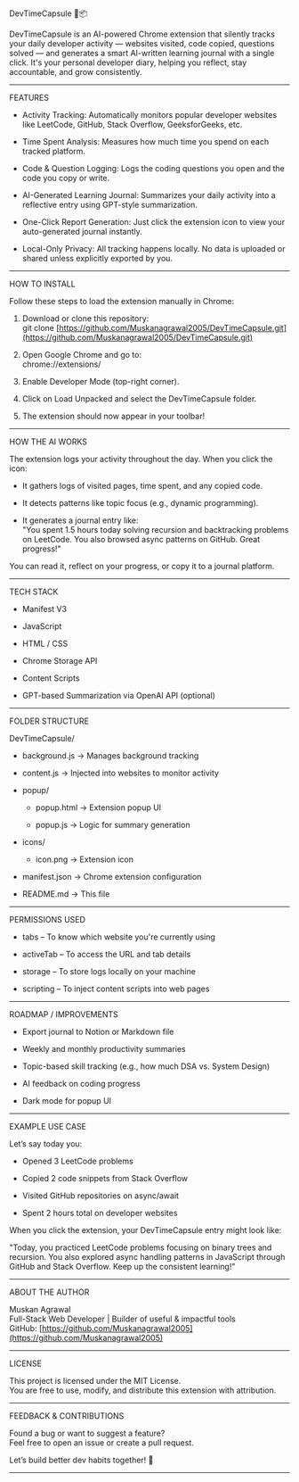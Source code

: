 DevTimeCapsule 🧠📦

DevTimeCapsule is an AI-powered Chrome extension that silently tracks your daily developer activity — websites visited, code copied, questions solved — and generates a smart AI-written learning journal with a single click. It's your personal developer diary, helping you reflect, stay accountable, and grow consistently.

* * *

FEATURES

*   Activity Tracking: Automatically monitors popular developer websites like LeetCode, GitHub, Stack Overflow, GeeksforGeeks, etc.
    
*   Time Spent Analysis: Measures how much time you spend on each tracked platform.
    
*   Code & Question Logging: Logs the coding questions you open and the code you copy or write.
    
*   AI-Generated Learning Journal: Summarizes your daily activity into a reflective entry using GPT-style summarization.
    
*   One-Click Report Generation: Just click the extension icon to view your auto-generated journal instantly.
    
*   Local-Only Privacy: All tracking happens locally. No data is uploaded or shared unless explicitly exported by you.
    

* * *

HOW TO INSTALL

Follow these steps to load the extension manually in Chrome:

1.  Download or clone this repository:  
    git clone [https://github.com/Muskanagrawal2005/DevTimeCapsule.git](https://github.com/Muskanagrawal2005/DevTimeCapsule.git)
    
2.  Open Google Chrome and go to:  
    chrome://extensions/
    
3.  Enable Developer Mode (top-right corner).
    
4.  Click on Load Unpacked and select the DevTimeCapsule folder.
    
5.  The extension should now appear in your toolbar!
    

* * *

HOW THE AI WORKS

The extension logs your activity throughout the day. When you click the icon:

*   It gathers logs of visited pages, time spent, and any copied code.
    
*   It detects patterns like topic focus (e.g., dynamic programming).
    
*   It generates a journal entry like:  
    "You spent 1.5 hours today solving recursion and backtracking problems on LeetCode. You also browsed async patterns on GitHub. Great progress!"
    

You can read it, reflect on your progress, or copy it to a journal platform.

* * *

TECH STACK

*   Manifest V3
    
*   JavaScript
    
*   HTML / CSS
    
*   Chrome Storage API
    
*   Content Scripts
    
*   GPT-based Summarization via OpenAI API (optional)
    

* * *

FOLDER STRUCTURE

DevTimeCapsule/

*   background.js → Manages background tracking
    
*   content.js → Injected into websites to monitor activity
    
*   popup/
    
    *   popup.html → Extension popup UI
        
    *   popup.js → Logic for summary generation
        
*   icons/
    
    *   icon.png → Extension icon
        
*   manifest.json → Chrome extension configuration
    
*   README.md → This file
    

* * *

PERMISSIONS USED

*   tabs – To know which website you're currently using
    
*   activeTab – To access the URL and tab details
    
*   storage – To store logs locally on your machine
    
*   scripting – To inject content scripts into web pages
    

* * *

ROADMAP / IMPROVEMENTS

*   Export journal to Notion or Markdown file
    
*   Weekly and monthly productivity summaries
    
*   Topic-based skill tracking (e.g., how much DSA vs. System Design)
    
*   AI feedback on coding progress
    
*   Dark mode for popup UI
    

* * *

EXAMPLE USE CASE

Let’s say today you:

*   Opened 3 LeetCode problems
    
*   Copied 2 code snippets from Stack Overflow
    
*   Visited GitHub repositories on async/await
    
*   Spent 2 hours total on developer websites
    

When you click the extension, your DevTimeCapsule entry might look like:

"Today, you practiced LeetCode problems focusing on binary trees and recursion. You also explored async handling patterns in JavaScript through GitHub and Stack Overflow. Keep up the consistent learning!"

* * *

ABOUT THE AUTHOR

Muskan Agrawal  
Full-Stack Web Developer | Builder of useful & impactful tools  
GitHub: [https://github.com/Muskanagrawal2005](https://github.com/Muskanagrawal2005)

* * *

LICENSE

This project is licensed under the MIT License.  
You are free to use, modify, and distribute this extension with attribution.

* * *


FEEDBACK & CONTRIBUTIONS

Found a bug or want to suggest a feature?  
Feel free to open an issue or create a pull request.

Let’s build better dev habits together! 🚀

* * *

